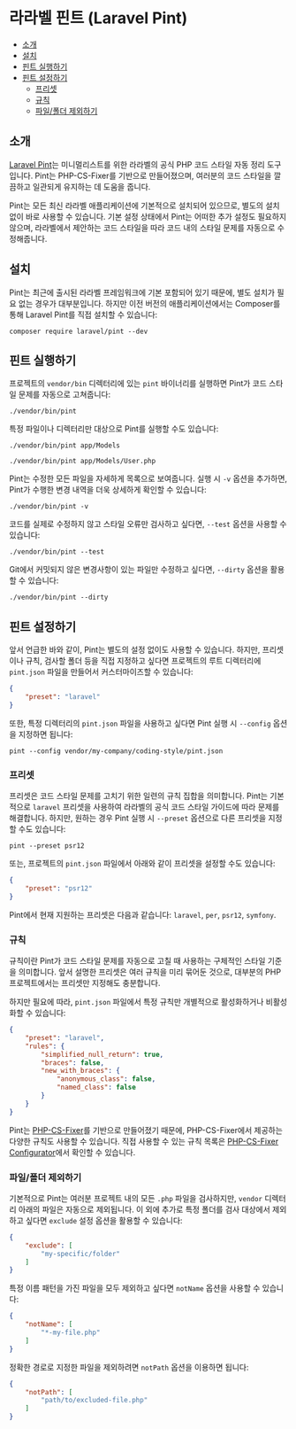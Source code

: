 # 라라벨 핀트 (Laravel Pint)

- [소개](#introduction)
- [설치](#installation)
- [핀트 실행하기](#running-pint)
- [핀트 설정하기](#configuring-pint)
    - [프리셋](#presets)
    - [규칙](#rules)
    - [파일/폴더 제외하기](#excluding-files-or-folders)

<a name="introduction"></a>
## 소개

[Laravel Pint](https://github.com/laravel/pint)는 미니멀리스트를 위한 라라벨의 공식 PHP 코드 스타일 자동 정리 도구입니다. Pint는 PHP-CS-Fixer를 기반으로 만들어졌으며, 여러분의 코드 스타일을 깔끔하고 일관되게 유지하는 데 도움을 줍니다.

Pint는 모든 최신 라라벨 애플리케이션에 기본적으로 설치되어 있으므로, 별도의 설치 없이 바로 사용할 수 있습니다. 기본 설정 상태에서 Pint는 어떠한 추가 설정도 필요하지 않으며, 라라벨에서 제안하는 코드 스타일을 따라 코드 내의 스타일 문제를 자동으로 수정해줍니다.

<a name="installation"></a>
## 설치

Pint는 최근에 출시된 라라벨 프레임워크에 기본 포함되어 있기 때문에, 별도 설치가 필요 없는 경우가 대부분입니다. 하지만 이전 버전의 애플리케이션에서는 Composer를 통해 Laravel Pint를 직접 설치할 수 있습니다:

```shell
composer require laravel/pint --dev
```

<a name="running-pint"></a>
## 핀트 실행하기

프로젝트의 `vendor/bin` 디렉터리에 있는 `pint` 바이너리를 실행하면 Pint가 코드 스타일 문제를 자동으로 고쳐줍니다:

```shell
./vendor/bin/pint
```

특정 파일이나 디렉터리만 대상으로 Pint를 실행할 수도 있습니다:

```shell
./vendor/bin/pint app/Models

./vendor/bin/pint app/Models/User.php
```

Pint는 수정한 모든 파일을 자세하게 목록으로 보여줍니다. 실행 시 `-v` 옵션을 추가하면, Pint가 수행한 변경 내역을 더욱 상세하게 확인할 수 있습니다:

```shell
./vendor/bin/pint -v
```

코드를 실제로 수정하지 않고 스타일 오류만 검사하고 싶다면, `--test` 옵션을 사용할 수 있습니다:

```shell
./vendor/bin/pint --test
```

Git에서 커밋되지 않은 변경사항이 있는 파일만 수정하고 싶다면, `--dirty` 옵션을 활용할 수 있습니다:

```shell
./vendor/bin/pint --dirty
```

<a name="configuring-pint"></a>
## 핀트 설정하기

앞서 언급한 바와 같이, Pint는 별도의 설정 없이도 사용할 수 있습니다. 하지만, 프리셋이나 규칙, 검사할 폴더 등을 직접 지정하고 싶다면 프로젝트의 루트 디렉터리에 `pint.json` 파일을 만들어서 커스터마이즈할 수 있습니다:

```json
{
    "preset": "laravel"
}
```

또한, 특정 디렉터리의 `pint.json` 파일을 사용하고 싶다면 Pint 실행 시 `--config` 옵션을 지정하면 됩니다:

```shell
pint --config vendor/my-company/coding-style/pint.json
```

<a name="presets"></a>
### 프리셋

프리셋은 코드 스타일 문제를 고치기 위한 일련의 규칙 집합을 의미합니다. Pint는 기본적으로 `laravel` 프리셋을 사용하여 라라벨의 공식 코드 스타일 가이드에 따라 문제를 해결합니다. 하지만, 원하는 경우 Pint 실행 시 `--preset` 옵션으로 다른 프리셋을 지정할 수도 있습니다:

```shell
pint --preset psr12
```

또는, 프로젝트의 `pint.json` 파일에서 아래와 같이 프리셋을 설정할 수도 있습니다:

```json
{
    "preset": "psr12"
}
```

Pint에서 현재 지원하는 프리셋은 다음과 같습니다: `laravel`, `per`, `psr12`, `symfony`.

<a name="rules"></a>
### 규칙

규칙이란 Pint가 코드 스타일 문제를 자동으로 고칠 때 사용하는 구체적인 스타일 기준을 의미합니다. 앞서 설명한 프리셋은 여러 규칙을 미리 묶어둔 것으로, 대부분의 PHP 프로젝트에서는 프리셋만 지정해도 충분합니다.

하지만 필요에 따라, `pint.json` 파일에서 특정 규칙만 개별적으로 활성화하거나 비활성화할 수 있습니다:

```json
{
    "preset": "laravel",
    "rules": {
        "simplified_null_return": true,
        "braces": false,
        "new_with_braces": {
            "anonymous_class": false,
            "named_class": false
        }
    }
}
```

Pint는 [PHP-CS-Fixer](https://github.com/FriendsOfPHP/PHP-CS-Fixer)를 기반으로 만들어졌기 때문에, PHP-CS-Fixer에서 제공하는 다양한 규칙도 사용할 수 있습니다. 직접 사용할 수 있는 규칙 목록은 [PHP-CS-Fixer Configurator](https://mlocati.github.io/php-cs-fixer-configurator)에서 확인할 수 있습니다.

<a name="excluding-files-or-folders"></a>
### 파일/폴더 제외하기

기본적으로 Pint는 여러분 프로젝트 내의 모든 `.php` 파일을 검사하지만, `vendor` 디렉터리 아래의 파일은 자동으로 제외됩니다. 이 외에 추가로 특정 폴더를 검사 대상에서 제외하고 싶다면 `exclude` 설정 옵션을 활용할 수 있습니다:

```json
{
    "exclude": [
        "my-specific/folder"
    ]
}
```

특정 이름 패턴을 가진 파일을 모두 제외하고 싶다면 `notName` 옵션을 사용할 수 있습니다:

```json
{
    "notName": [
        "*-my-file.php"
    ]
}
```

정확한 경로로 지정한 파일을 제외하려면 `notPath` 옵션을 이용하면 됩니다:

```json
{
    "notPath": [
        "path/to/excluded-file.php"
    ]
}
```
